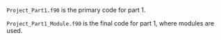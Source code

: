 `Project_Part1.f90` is the primary code for part 1. 

`Project_Part1_Module.f90` is the final code for part 1, where modules are used. 